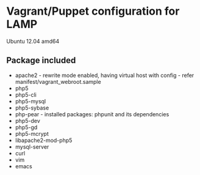 # Vagrant/Puppet configuration for LAMP

Ubuntu 12.04 amd64

## Package included

* apache2 - rewrite mode enabled, having virtual host with config - refer manifest/vagrant_webroot.sample
* php5
* php5-cli
* php5-mysql
* php5-sybase
* php-pear - installed packages: phpunit and its dependencies
* php5-dev
* php5-gd
* php5-mcrypt
* libapache2-mod-php5
* mysql-server
* curl
* vim
* emacs

